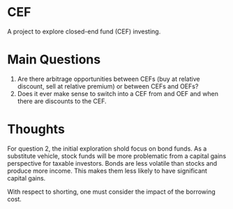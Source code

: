 # CEF
A project to explore closed-end fund (CEF) investing.

# Main Questions
1. Are there arbitrage opportunities between CEFs (buy at relative discount, sell at relative premium) or between CEFs and OEFs?
2. Does it ever make sense to switch into a CEF from and OEF and when there are discounts to the CEF.  

# Thoughts
For question 2, the initial exploration shold focus on bond funds. As a substitute vehicle, stock funds will be more problematic from a capital gains perspective for taxable investors.   Bonds are less volatile than stocks and produce more income.  This makes them less likely to have significant capital gains.

With respect to shorting, one must consider the impact of the borrowing cost.